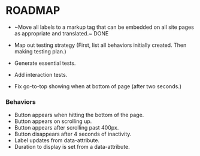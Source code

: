 # ROADMAP

* ~Move all labels to a markup tag that can be embedded on all site pages as appropriate and translated.~ DONE
* Map out testing strategy (First, list all behaviors initially created. Then making testing plan.)
* Generate essential tests.
* Add interaction tests.

* Fix go-to-top showing when at bottom of page (after two seconds.)

### Behaviors
* Button appears when hitting the bottom of the page.
* Button appears on scrolling up.
* Button appears after scrolling past 400px.
* Button disappears after 4 seconds of inactivity.
* Label updates from data-attribute.
* Duration to display is set from a data-attribute.
